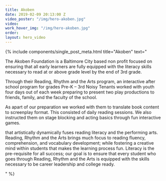 ```yaml
---
title: Akoben
date: 2019-02-09 20:13:00 Z
video_poster: "/img/hero-akoben.jpg"
video: 
work_hover_img: "/img/hero-akoben.jpg"
order: 
layout: hero_video
---
```


<div class="single_post_wrapper">
{% include components/single_post_meta.html
    title="Akoben"
    text="<p>The Akoben Foundation is a Baltimore City based non profit focused on ensuring that all early learners are fully equipped with the literacy skills necessary to read at or above grade level by the end of 3rd grade.</p>
<p>Through their Reading, Rhythm and the Arts program, an interactive after school program for grades Pre-K – 3rd Noisy Tenants worked with youth four days out of each week preparing to present two play productions to friends, family, and the faculty of the school.</p>
<p>As apart of our preparation we worked with them to translate book content to screenplay format. This consisted of daily reading sessions. We also instructed them on stage blocking and acting basics through fun interactive games.</p>
<p>that artistically dynamically fuses reading literacy and the performing arts. Reading, Rhythm and the Arts brings much focus to reading fluency, comprehension, and vocabulary development; while fostering a creative mind within students that makes the learning process fun.  Literacy is the pre-requisite for all success; our goal is to ensure that every student who goes through Reading, Rhythm and the Arts is equipped with the skills necessary to be career leadership and college ready.</p>"
%}
</div>